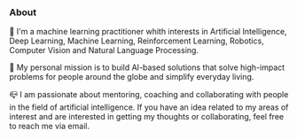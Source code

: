 ### About

🧲 		I'm a machine learning practitioner whith interests in Artificial Intelligence, Deep Learning, Machine Learning, Reinforcement Learning, Robotics, Computer Vision and Natural Language Processing.

🎯 		My personal mission is to build AI-based solutions that solve high-impact problems for people around the globe and simplify everyday living.

📪 		I am passionate about mentoring, coaching and collaborating with people in the field of artificial intelligence. If you have an idea related to my areas of interest and are interested in getting my thoughts or collaborating, feel free to reach me via email.
